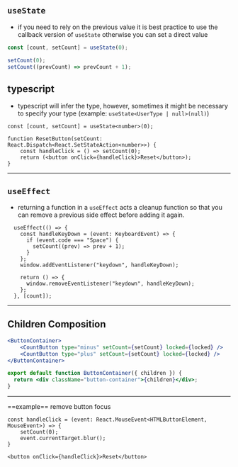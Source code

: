 ## `useState`
- if you need to rely on the previous value it is best practice to use the callback version of `useState` otherwise you can set a direct value
```jsx
const [count, setCount] = useState(0);

setCount(0);
setCount((prevCount) => prevCount + 1);
```

## typescript
- typescript will infer the type, however, sometimes it might be necessary to specify your type (example: `useState<UserType | null>(null)`)
```tsx
const [count, setCount] = useState<number>(0);

function ResetButton(setCount: React.Dispatch<React.SetStateAction<number>>) {
	const handleClick = () => setCount(0);
	return (<button onClick={handleClick}>Reset</button>);
}
```

---

## `useEffect`
- returning a function in a `useEffect` acts a cleanup function so that you can remove a previous side effect before adding it again.
```tsx
  useEffect(() => {
    const handleKeyDown = (event: KeyboardEvent) => {
      if (event.code === "Space") {
        setCount((prev) => prev + 1);
      }
    };
    window.addEventListener("keydown", handleKeyDown);

    return () => {
      window.removeEventListener("keydown", handleKeyDown);
    };
  }, [count]);
```

--- 

## Children Composition
```jsx
<ButtonContainer>
	<CountButton type="minus" setCount={setCount} locked={locked} />
	<CountButton type="plus" setCount={setCount} locked={locked} />
</ButtonContainer>
```

```jsx
export default function ButtonContainer({ children }) {
  return <div className="button-container">{children}</div>;
}
```





---



==example== remove button focus
```tsx
const handleClick = (event: React.MouseEvent<HTMLButtonElement, MouseEvent>) => {
	setCount(0);
	event.currentTarget.blur();
}

<button onClick={handleClick}>Reset</button>
```


